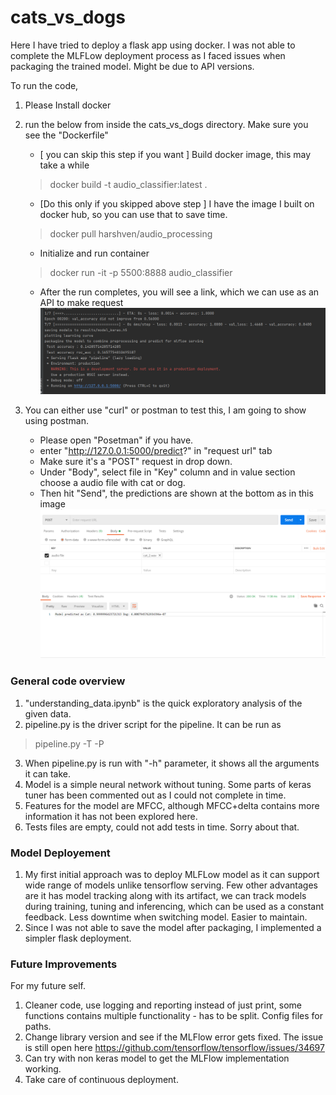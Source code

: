 # cats_vs_dogs
Here I have tried to deploy a flask app using docker. 
I was not able to complete the MLFLow deployment process as I faced issues when packaging the trained model. Might be due to API versions.

To run the code, 
1. Please Install docker
2. run the below from inside the cats_vs_dogs directory. Make sure you see the "Dockerfile"
   * [ you can skip this step if you want ]  Build docker image, this may take a while
   > docker build -t audio_classifier:latest .
   * [Do this only if you skipped above step ] I have the image I built on docker hub, so you can use that to save time.
   > docker pull harshven/audio_processing
   * Initialize and run container 
   >docker run -it -p 5500:8888 audio_classifier
   * After the run completes, you will see a link, which we can use as an API to make request ![img.png](img/img.png)

3. You can either use "curl" or postman to test this, I am going to show using postman. 
    * Please open "Posetman" if you have.
    * enter "http://127.0.0.1:5000/predict?"  in "request url" tab
    * Make sure it's a "POST" request in drop down. 
    * Under "Body", select file in "Key" column and in value section choose a audio file with cat or dog.
    * Then hit "Send", the predictions are shown at the bottom as in this image ![img_2.png](img/img_2.png)
    
### General code overview
1. "understanding_data.ipynb" is the quick exploratory analysis of the given data. 
2. pipeline.py is the driver script for the pipeline. It can be run as
> pipeline.py -T -P
3. When pipeline.py is run with "-h" parameter, it shows all the arguments it can take.
4. Model is a simple neural network without tuning. Some parts of keras tuner has been commented out as I could not complete in time. 
5. Features for the model are MFCC, although MFCC+delta contains more information it has not been explored here.
6. Tests files are empty, could not add tests in time. Sorry about that. 

### Model Deployement
1. My first initial approach was to deploy MLFLow model as it can support wide range of models unlike tensorflow serving. 
   Few other advantages are it has model tracking along with its artifact, we can track models during training, tuning and inferencing, 
   which can be used as a constant feedback. Less downtime when switching model. Easier to maintain. 
2. Since I was not able to save the model after packaging, I implemented a simpler flask deployment.

### Future Improvements
For my future self.
1. Cleaner code, use logging and reporting instead of just print, some functions contains multiple functionality - has to be split. Config files for paths. 
2. Change library version and see if the MLFlow error gets fixed. The issue is still open here https://github.com/tensorflow/tensorflow/issues/34697
3. Can try with non keras model to get the MLFlow implementation working.
4. Take care of continuous deployment. 
